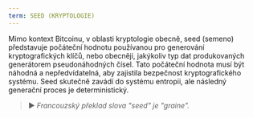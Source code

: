```yaml
---
term: SEED (KRYPTOLOGIE)
---
```


Mimo kontext Bitcoinu, v oblasti kryptologie obecně, seed (semeno) představuje počáteční hodnotu používanou pro generování kryptografických klíčů, nebo obecněji, jakýkoliv typ dat produkovaných generátorem pseudonáhodných čísel. Tato počáteční hodnota musí být náhodná a nepředvídatelná, aby zajistila bezpečnost kryptografického systému. Seed skutečně zavádí do systému entropii, ale následný generační proces je deterministický.

> ► *Francouzský překlad slova "seed" je "graine".*